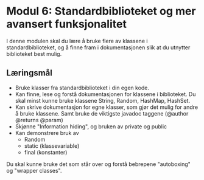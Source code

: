 # Modul 6: Standardbiblioteket og mer avansert funksjonalitet

I denne modulen skal du lære å bruke flere av klassene i standardbiblioteket, og å finne fram i dokumentasjonen slik at du utnytter biblioteket best mulig.

## Læringsmål

- Bruke klasser fra standardbiblioteket i din egen kode.
- Kan finne, lese og forstå dokumentasjonen for klassene i biblioteket. Du skal minst kunne bruke klassene String, Random, HashMap, HashSet.
- Kan skrive dokumentasjon for egne klasser, som gjør det mulig for andre å bruke klassene. Samt bruke de viktigste javadoc taggene (@author @returns @param)
- Skjønne "Information hiding", og bruken av private og public
- Kan demonstrere bruk av 
    - Random 
    - static  (klassevariable)
    - final    (konstanter)

Du skal kunne bruke det som står over og forstå bebrepene "autoboxing" og "wrapper classes".
